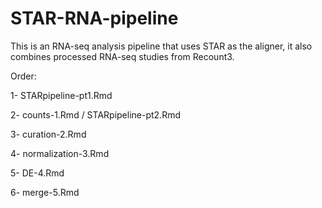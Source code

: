 # STAR-RNA-pipeline

This is an RNA-seq analysis pipeline that uses STAR as the aligner, it also combines processed RNA-seq studies from Recount3.

Order: 

1- STARpipeline-pt1.Rmd

2- counts-1.Rmd / STARpipeline-pt2.Rmd

3- curation-2.Rmd

4- normalization-3.Rmd

5- DE-4.Rmd

6- merge-5.Rmd

